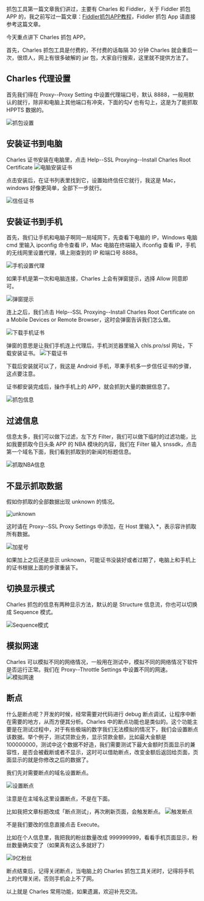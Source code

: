 抓包工具第一篇文章我们讲过，主要有 Charles 和 Fiddler，关于 Fiddler 抓包 APP 的，我之前写过一篇文章：[Fiddler抓包APP教程](https://www.pyzhishiquan.com/fiddler-app.html)，Fiddler 抓包 App 请直接参考这篇文章。

今天重点讲下 Charles 抓包 APP。

首先，Charles 抓包工具是付费的，不付费的话每隔 30 分钟 Charles 就会重启一次，很烦人，网上有很多破解的 jar 包，大家自行搜索，这里就不提供方法了。

## Charles 代理设置

首先我们得在 Proxy--Proxy Setting 中设置代理端口号，默认 8888，一般用默认的就行，除非和电脑上其他端口有冲突，下面的勾√ 也有勾上，这是为了能抓取 HPPTS 数据的。

![抓包设置](https://github.com/Brucepk/GitHub_Photos/blob/master/抓包设置.png)

## 安装证书到电脑

Charles 证书安装在电脑里，点击 Help--SSL Proxying--Install Charles Root Certificate
![电脑安装证书](https://github.com/Brucepk/GitHub_Photos/blob/master/电脑安装证书.png)

点击安装后，在证书列表里找到它，设置始终信任它就行，我这是 Mac，windows 好像更简单，全部下一步就行。

![信任证书](https://github.com/Brucepk/GitHub_Photos/blob/master/信任证书.png)

## 安装证书到手机
首先，我们让手机和电脑子啊同一局域网下，先查看下电脑的 IP，Windows 电脑 cmd 里输入 ipconfig 命令查看 IP，Mac 电脑在终端输入 ifconfig 查看 IP，手机的无线网里设置代理，填上刚查到的 IP 和端口号 8888。

![手机设置代理](https://github.com/Brucepk/GitHub_Photos/blob/master/手机设置代理.png)

如果手机是第一次和电脑连接，Charles 上会有弹窗提示，选择 Allow 同意即可。

![弹窗提示](https://github.com/Brucepk/GitHub_Photos/blob/master/弹窗提示.png)

连上之后，我们点击 Help--SSL Proxying--Install Charles Root Certificate on a Mobile Devices or Remote Browser，这时会弹窗告诉我们怎么做。

![下载手机证书](https://github.com/Brucepk/GitHub_Photos/blob/master/下载手机证书.png)

弹窗的意思是让我们手机连上代理后，手机浏览器里输入 chls.pro/ssl 网址，下载安装证书。
![下载证书](https://github.com/Brucepk/GitHub_Photos/blob/master/下载证书.png)

下载后安装就可以了，我这是 Android 手机，苹果手机多一步信任证书的步骤，这点要注意。


证书都安装完成后，操作手机上的 APP，就会抓到大量的数据信息了。

![抓包信息](https://github.com/Brucepk/GitHub_Photos/blob/master/抓包信息.png)


## 过滤信息

信息太多，我们可以做下过滤，左下方 Filter，我们可以做下临时的过滤功能，比如我要抓取今日头条 APP 的 NBA 模块的内容，我们在 Filter 输入 snssdk，点击第一个域名下面，我们看到抓取到的新闻的标题信息。

![抓取NBA信息](https://github.com/Brucepk/GitHub_Photos/blob/master/抓取NBA信息.png)

## 不显示抓取数据
假如你抓取的全部数据出现 unknown 的情况。

![unknown](https://github.com/Brucepk/GitHub_Photos/blob/master/unknown.png)

这时请在 Proxy--SSL Proxy Settings 中添加，在 Host 里输入 *，表示容许抓取所有数据。

![加星号](https://github.com/Brucepk/GitHub_Photos/blob/master/加星号.png)

如果加上之后还是显示 unknown，可能证书没装好或者过期了，电脑上和手机上的证书根据上面的步骤重装下。

## 切换显示模式

Charles 抓包的信息有两种显示方法，默认的是 Structure 信息流，你也可以切换成 Sequence 模式。

![Sequence模式](https://github.com/Brucepk/GitHub_Photos/blob/master/Sequence模式.png)


## 模拟网速
Charles 可以模拟不同的网络情况，一般用在测试中，模拟不同的网络情况下软件是否运行正常。我们在 Proxy--Throttle Settings 中设置不同的网速。
![模拟网速](https://github.com/Brucepk/GitHub_Photos/blob/master/模拟网速.png)

## 断点
什么是断点呢？开发的时候，经常需要对代码进行 debug 断点调试，让程序中断在需要的地方，从而方便其分析。Charles 中的断点功能也是类似的。这个功能主要是在测试过程中，对于有些极端的数字我们无法模拟的情况下，我们会设置断点该数据。举个例子，测试贷款业务，显示贷款金额，比如最大金额是 100000000，测试中这个数据不好造，我们需要测试下最大金额时页面显示的兼容性，是否会被截断或者不显示，这时可以借助断点，改变金额后返回给页面，页面显示的就是你修改之后的数据了。

我们先对需要断点的域名设置断点。

![设置断点](https://github.com/Brucepk/GitHub_Photos/blob/master/设置断点.png)

注意是在主域名这里设置断点，不是在下面。

比如我把文章标题改成「断点测试」，再次刷新页面，会触发断点。
![触发断点](https://github.com/Brucepk/GitHub_Photos/blob/master/触发断点.png)

不是我们要改的信息直接点击 Execute。

比如在个人信息里，我把我的粉丝数量改成 999999999，看看手机页面显示，粉丝数量确实变了（如果真有这么多就好了）

![9亿粉丝](https://github.com/Brucepk/GitHub_Photos/blob/master/9亿粉丝.png)


断点结束后，记得关闭断点，当电脑上的 Charles 抓包工具关闭时，记得将手机上的代理关闭，否则手机会上不了网。

以上就是 Charles 常用功能，如果遗漏，欢迎补充交流。



